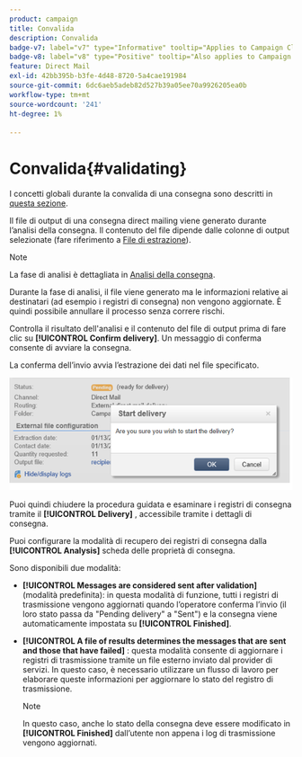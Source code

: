 ```yaml
---
product: campaign
title: Convalida
description: Convalida
badge-v7: label="v7" type="Informative" tooltip="Applies to Campaign Classic v7"
badge-v8: label="v8" type="Positive" tooltip="Also applies to Campaign v8"
feature: Direct Mail
exl-id: 42bb395b-b3fe-4d48-8720-5a4cae191984
source-git-commit: 6dc6aeb5adeb82d527b39a05ee70a9926205ea0b
workflow-type: tm+mt
source-wordcount: '241'
ht-degree: 1%

---
```


# Convalida{#validating}



I concetti globali durante la convalida di una consegna sono descritti in [questa sezione](steps-validating-the-delivery.md).

Il file di output di una consegna direct mailing viene generato durante l’analisi della consegna. Il contenuto del file dipende dalle colonne di output selezionate (fare riferimento a [File di estrazione](defining-the-direct-mail-content.md#extraction-file)).

>[!NOTE]
>
>La fase di analisi è dettagliata in [Analisi della consegna](steps-validating-the-delivery.md#analyzing-the-delivery).

Durante la fase di analisi, il file viene generato ma le informazioni relative ai destinatari (ad esempio i registri di consegna) non vengono aggiornate. È quindi possibile annullare il processo senza correre rischi.

Controlla il risultato dell&#39;analisi e il contenuto del file di output prima di fare clic su **[!UICONTROL Confirm delivery]**. Un messaggio di conferma consente di avviare la consegna.

La conferma dell’invio avvia l’estrazione dei dati nel file specificato.

![](assets/s_ncs_user_postal_del_send_confirm_postal.png)

Puoi quindi chiudere la procedura guidata e esaminare i registri di consegna tramite il **[!UICONTROL Delivery]** , accessibile tramite i dettagli di consegna.

Puoi configurare la modalità di recupero dei registri di consegna dalla **[!UICONTROL Analysis]** scheda delle proprietà di consegna.

Sono disponibili due modalità:

* **[!UICONTROL Messages are considered sent after validation]** (modalità predefinita): in questa modalità di funzione, tutti i registri di trasmissione vengono aggiornati quando l’operatore conferma l’invio (il loro stato passa da &quot;Pending delivery&quot; a &quot;Sent&quot;) e la consegna viene automaticamente impostata su **[!UICONTROL Finished]**.
* **[!UICONTROL A file of results determines the messages that are sent and those that have failed]** : questa modalità consente di aggiornare i registri di trasmissione tramite un file esterno inviato dal provider di servizi. In questo caso, è necessario utilizzare un flusso di lavoro per elaborare queste informazioni per aggiornare lo stato del registro di trasmissione.

   >[!NOTE]
   >
   >In questo caso, anche lo stato della consegna deve essere modificato in **[!UICONTROL Finished]** dall’utente non appena i log di trasmissione vengono aggiornati.
